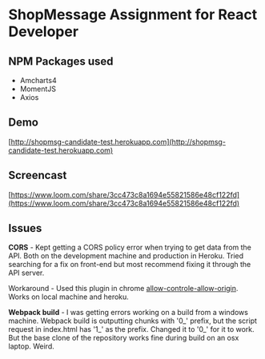 ShopMessage Assignment for React Developer
==========================================

NPM Packages used
------------
- Amcharts4
- MomentJS
- Axios

Demo
---------
[http://shopmsg-candidate-test.herokuapp.com](http://shopmsg-candidate-test.herokuapp.com)

Screencast
------------
[https://www.loom.com/share/3cc473c8a1694e55821586e48cf122fd](https://www.loom.com/share/3cc473c8a1694e55821586e48cf122fd)

Issues
------------
**CORS** - Kept getting a CORS policy error when trying to get data from the API. Both on the development machine and production in Heroku. Tried searching for a fix on front-end but most recommend fixing it through the API server. 

Workaround - Used this plugin in chrome [allow-controle-allow-origin](https://chrome.google.com/webstore/detail/allow-control-allow-origi/nlfbmbojpeacfghkpbjhddihlkkiljbi?hl=en). Works on local machine and heroku.

**Webpack build** - I was getting errors working on a build from a windows machine. Webpack build is outputting chunks with '0_' prefix, but the script request in index.html has '1_' as the prefix. Changed it to '0_' for it to work. But the base clone of the repository works fine during build on an osx laptop. Weird. 